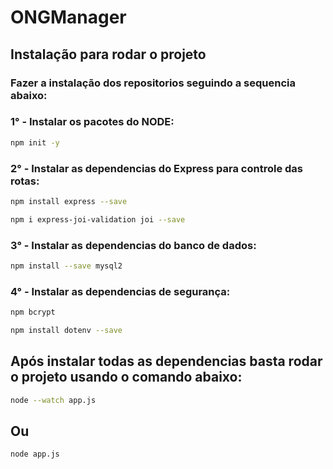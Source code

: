 # ONGManager

## Instalação para rodar o projeto

### Fazer a instalação dos repositorios seguindo a sequencia abaixo:


### 1° - Instalar os pacotes do NODE:

```bash
npm init -y
```

### 2° - Instalar as dependencias do Express para controle das rotas:

```bash
npm install express --save
```

```bash
npm i express-joi-validation joi --save
```

### 3° - Instalar as dependencias do banco de dados:

```bash
npm install --save mysql2
```

### 4° - Instalar as dependencias de segurança:

```bash
npm bcrypt
```

```bash
npm install dotenv --save
```

## Após instalar todas as dependencias basta rodar o projeto usando o comando abaixo:

```bash
node --watch app.js
```

## Ou

```bash
node app.js
```

